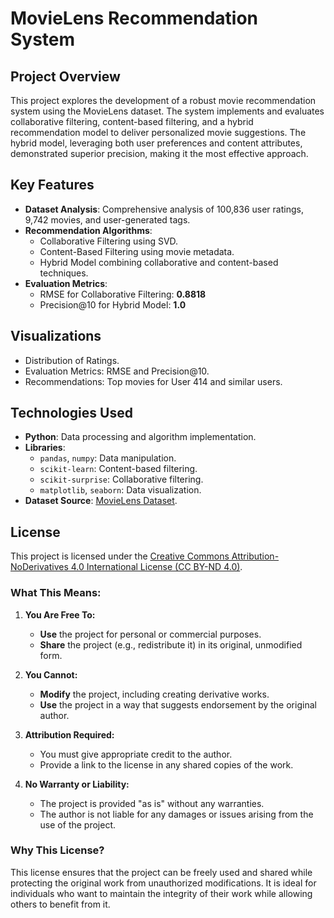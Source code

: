 # MovieLens Recommendation System

## Project Overview
This project explores the development of a robust movie recommendation system using the MovieLens dataset. The system implements and evaluates collaborative filtering, content-based filtering, and a hybrid recommendation model to deliver personalized movie suggestions. The hybrid model, leveraging both user preferences and content attributes, demonstrated superior precision, making it the most effective approach.

## Key Features
- **Dataset Analysis**: Comprehensive analysis of 100,836 user ratings, 9,742 movies, and user-generated tags.
- **Recommendation Algorithms**:
  - Collaborative Filtering using SVD.
  - Content-Based Filtering using movie metadata.
  - Hybrid Model combining collaborative and content-based techniques.
- **Evaluation Metrics**:
  - RMSE for Collaborative Filtering: **0.8818**
  - Precision@10 for Hybrid Model: **1.0**

## Visualizations
- Distribution of Ratings.
- Evaluation Metrics: RMSE and Precision@10.
- Recommendations: Top movies for User 414 and similar users.

## Technologies Used
- **Python**: Data processing and algorithm implementation.
- **Libraries**:
  - `pandas`, `numpy`: Data manipulation.
  - `scikit-learn`: Content-based filtering.
  - `scikit-surprise`: Collaborative filtering.
  - `matplotlib`, `seaborn`: Data visualization.
- **Dataset Source**: [MovieLens Dataset](https://www.kaggle.com/datasets/aigamer/movie-lens-dataset).

## **License**
This project is licensed under the [Creative Commons Attribution-NoDerivatives 4.0 International License (CC BY-ND 4.0)](https://creativecommons.org/licenses/by-nd/4.0/).

### **What This Means:**
1. **You Are Free To:**
   - **Use** the project for personal or commercial purposes.
   - **Share** the project (e.g., redistribute it) in its original, unmodified form.

2. **You Cannot:**
   - **Modify** the project, including creating derivative works.
   - **Use** the project in a way that suggests endorsement by the original author.

3. **Attribution Required:**
   - You must give appropriate credit to the author.
   - Provide a link to the license in any shared copies of the work.

4. **No Warranty or Liability:**
   - The project is provided \"as is\" without any warranties.
   - The author is not liable for any damages or issues arising from the use of the project.

### **Why This License?**
This license ensures that the project can be freely used and shared while protecting the original work from unauthorized modifications. It is ideal for individuals who want to maintain the integrity of their work while allowing others to benefit from it.
